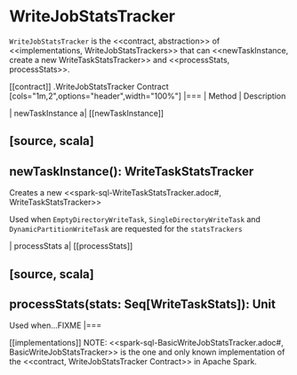 # WriteJobStatsTracker

`WriteJobStatsTracker` is the <<contract, abstraction>> of <<implementations, WriteJobStatsTrackers>> that can <<newTaskInstance, create a new WriteTaskStatsTracker>> and <<processStats, processStats>>.

[[contract]]
.WriteJobStatsTracker Contract
[cols="1m,2",options="header",width="100%"]
|===
| Method
| Description

| newTaskInstance
a| [[newTaskInstance]]

[source, scala]
----
newTaskInstance(): WriteTaskStatsTracker
----

Creates a new <<spark-sql-WriteTaskStatsTracker.adoc#, WriteTaskStatsTracker>>

Used when `EmptyDirectoryWriteTask`, `SingleDirectoryWriteTask` and `DynamicPartitionWriteTask` are requested for the `statsTrackers`

| processStats
a| [[processStats]]

[source, scala]
----
processStats(stats: Seq[WriteTaskStats]): Unit
----

Used when...FIXME
|===

[[implementations]]
NOTE: <<spark-sql-BasicWriteJobStatsTracker.adoc#, BasicWriteJobStatsTracker>> is the one and only known implementation of the <<contract, WriteJobStatsTracker Contract>> in Apache Spark.
